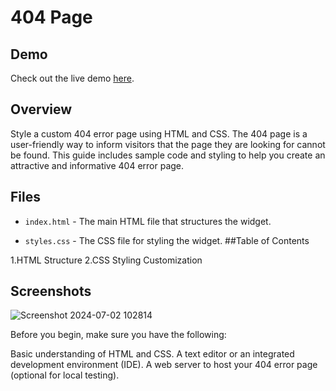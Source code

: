 # 404 Page

## Demo
Check out the live demo [here](https://ab1ngeorge.github.io/Weathertrend-Widget/).


## Overview
Style a custom 404 error page using HTML and CSS. The 404 page is a user-friendly way to inform visitors that the page they are looking for cannot be found. This guide includes sample code and styling to help you create an attractive and informative 404 error page.

## Files

- `index.html` - The main HTML file that structures the widget.

- `styles.css` - The CSS file for styling the widget.
##Table of Contents

1.HTML Structure
2.CSS Styling
Customization

## Screenshots
![Screenshot 2024-07-02 102814](https://github.com/ab1ngeorge/404-page/assets/131862797/ecb63be0-26f9-4b30-84ef-b95cc40b1827)

Before you begin, make sure you have the following:

Basic understanding of HTML and CSS.
A text editor or an integrated development environment (IDE).
A web server to host your 404 error page (optional for local testing).
